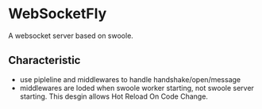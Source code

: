 # WebSocketFly
A websocket server based on swoole.

## Characteristic
* use pipleline and middlewares to handle handshake/open/message
* middlewares are loded when swoole worker starting, not swoole server starting. This desgin allows Hot Reload On Code Change.